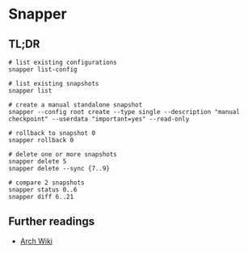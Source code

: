 # Snapper

## TL;DR

```shell
# list existing configurations
snapper list-config

# list existing snapshots
snapper list

# create a manual standalone snapshot
snapper --config root create --type single --description "manual checkpoint" --userdata "important=yes" --read-only

# rollback to snapshot 0
snapper rollback 0

# delete one or more snapshots
snapper delete 5
snapper delete --sync {7..9}

# compare 2 snapshots
snapper status 0..6
snapper diff 6..21
```

## Further readings

- [Arch Wiki]

[arch wiki]: https://wiki.archlinux.org/title/snapper
